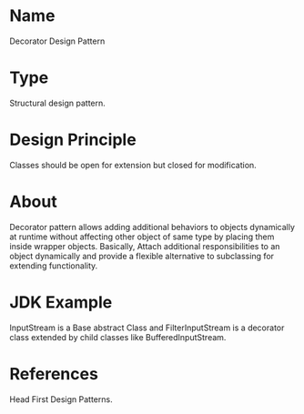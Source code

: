 # Name
Decorator Design Pattern
# Type
Structural design pattern.
# Design Principle
Classes should be open for extension but closed for modification.
# About
Decorator pattern allows adding additional behaviors to objects dynamically at runtime without affecting other object of same type by placing them inside wrapper objects.
Basically, Attach additional responsibilities to an object dynamically and provide a flexible alternative to subclassing for extending functionality.
# JDK Example
InputStream is a Base abstract Class and FilterInputStream is a decorator class extended by child classes like BufferedInputStream.
# References
Head First Design Patterns.

